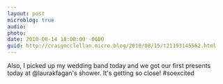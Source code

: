 ```yaml
---
layout: post
microblog: true
audio: 
photo: 
date: 2010-08-14 18:00:00 -0600
guid: http://craigmcclellan.micro.blog/2010/08/15/t21193145562.html
---
```

Also, I picked up my wedding band today and we got our first presents today at @laurakfagan's shower. It's getting so close!  #soexcited
